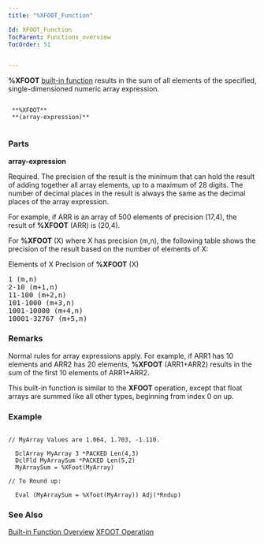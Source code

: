 ```yaml
---
title: "%XFOOT_Function"

Id: XFOOT_Function
TocParent: Functions_overview
TocOrder: 51


---
```


<span style="FONT-WEIGHT: bold">%XFOOT</span> [built-in function](Functions_overview.html) results in the sum of all elements of the specified, single-dimensioned numeric array expression. 

```

 **%XFOOT** 
 **(array-expression)** 
        
```

### Parts

**array-expression** 

Required. The precision of the result is the minimum that can hold the result of adding together all array elements, up to a maximum of 28 digits. The number of decimal places in the result is always the same as the decimal places of the array expression. 

For example, if ARR is an array of 500 elements of precision (17,4), the result of **%XFOOT** (ARR) is (20,4). 

For **%XFOOT** (X) where X has precision (m,n), the following table shows the precision of the result based on the number of elements of X: 

Elements of X Precision of **%XFOOT** (X)
<pre>1 (m,n) 
2-10 (m+1,n) 
11-100 (m+2,n) 
101-1000 (m+3,n) 
1001-10000 (m+4,n) 
10001-32767 (m+5,n) </pre>


### Remarks
Normal rules for array expressions apply. For example, if ARR1 has 10 elements and ARR2 has 20 elements, **%XFOOT** (ARR1+ARR2) results in the sum of the first 10 elements of ARR1+ARR2. 

This built-in function is similar to the **XFOOT** operation, except that float arrays are summed like all other types, beginning from index 0 on up. 

### Example

```

// MyArray Values are 1.064, 1.703, -1.110.

  DclArray MyArray 3 *PACKED Len(4,3)
  DclFld MyArraySum *PACKED Len(5,2)
  MyArraySum = %XFoot(MyArray)

// To Round up:

  Eval (MyArraySum = %Xfoot(MyArray)) Adj(*Rndup)
```

### See Also
[Built-in Function Overview](Functions_overview.html)
[XFOOT Operation](XFOOT.html) 

